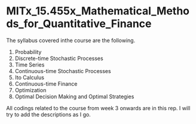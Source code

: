 # MITx_15.455x_Mathematical_Methods_for_Quantitative_Finance
The syllabus covered inthe course are the following.
1. Probability
2. Discrete-time Stochastic Processes
3. Time Series
4. Continuous-time Stochastic Processes
5. Ito Calculus
6. Continuous-time Finance
7. Optimization
8. Optimal Decision Making and Optimal Strategies


All codings related to the course from week 3 onwards are in this rep. I will try to add the descriptions as I go.
